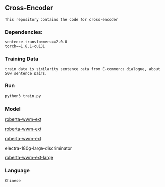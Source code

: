 ## Cross-Encoder

    This repository contains the code for cross-encoder

### Dependencies: 
    sentence-transformers==2.0.0
    torch==1.8.1+cu101


### Training Data
    train data is similarity sentence data from E-commerce dialogue, about 50w sentence pairs.

### Run 
```bash
python3 train.py 
```

### Model
   [roberta-wwm-ext](https://huggingface.co/tuhailong/cross_encoder_roberta-wwm-ext_v0)
   
   [roberta-wwm-ext](https://huggingface.co/tuhailong/cross_encoder_roberta-wwm-ext_v1)
   
   [roberta-wwm-ext](https://huggingface.co/tuhailong/cross_encoder_roberta-wwm-ext_v2)
   
   [electra-180g-large-discriminator](https://huggingface.co/tuhailong/cross_encoder_electra-180g-large-discriminator)
   
   [roberta-wwm-ext-large](https://huggingface.co/tuhailong/cross_encoder_roberta-wwm-ext-large)

### Language
    Chinese
